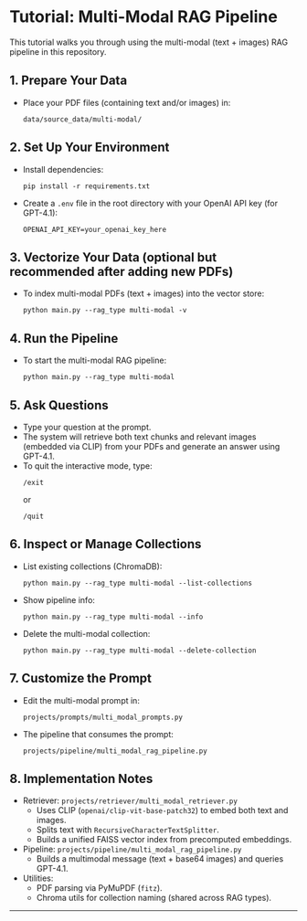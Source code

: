 # Tutorial: Multi-Modal RAG Pipeline

This tutorial walks you through using the multi-modal (text + images) RAG pipeline in this repository.

## 1. Prepare Your Data

- Place your PDF files (containing text and/or images) in:
  ```
  data/source_data/multi-modal/
  ```

## 2. Set Up Your Environment

- Install dependencies:
  ```
  pip install -r requirements.txt
  ```
- Create a `.env` file in the root directory with your OpenAI API key (for GPT-4.1):
  ```
  OPENAI_API_KEY=your_openai_key_here
  ```

## 3. Vectorize Your Data (optional but recommended after adding new PDFs)

- To index multi-modal PDFs (text + images) into the vector store:
  ```
  python main.py --rag_type multi-modal -v
  ```

## 4. Run the Pipeline

- To start the multi-modal RAG pipeline:
  ```
  python main.py --rag_type multi-modal
  ```

## 5. Ask Questions

- Type your question at the prompt.
- The system will retrieve both text chunks and relevant images (embedded via CLIP) from your PDFs and generate an answer using GPT-4.1.
- To quit the interactive mode, type:
  ```
  /exit
  ```
  or
  ```
  /quit
  ```

## 6. Inspect or Manage Collections

- List existing collections (ChromaDB):
  ```
  python main.py --rag_type multi-modal --list-collections
  ```
- Show pipeline info:
  ```
  python main.py --rag_type multi-modal --info
  ```
- Delete the multi-modal collection:
  ```
  python main.py --rag_type multi-modal --delete-collection
  ```

## 7. Customize the Prompt

- Edit the multi-modal prompt in:
  ```
  projects/prompts/multi_modal_prompts.py
  ```
- The pipeline that consumes the prompt:
  ```
  projects/pipeline/multi_modal_rag_pipeline.py
  ```

## 8. Implementation Notes

- Retriever: `projects/retriever/multi_modal_retriever.py`
  - Uses CLIP (`openai/clip-vit-base-patch32`) to embed both text and images.
  - Splits text with `RecursiveCharacterTextSplitter`.
  - Builds a unified FAISS vector index from precomputed embeddings.
- Pipeline: `projects/pipeline/multi_modal_rag_pipeline.py`
  - Builds a multimodal message (text + base64 images) and queries GPT-4.1.
- Utilities:
  - PDF parsing via PyMuPDF (`fitz`).
  - Chroma utils for collection naming (shared across RAG types).

---
